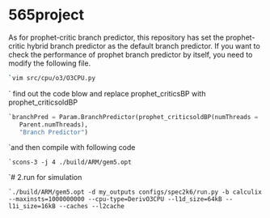 # 565project
As for prophet-critic branch predictor, this repository has set the prophet-critic hybrid branch predictor as the default branch predictor. If you want to check the performance of prophet branch predictor by itself, you need to modify the following file.

```bash
`vim src/cpu/o3/O3CPU.py  
```
`
find out the code blow and replace prophet_criticsBP with  prophet_criticsoldBP
```python
`branchPred = Param.BranchPredictor(prophet_criticsoldBP(numThreads =
   Parent.numThreads),
   "Branch Predictor")

```
`and then compile with following code
```
`scons-3 -j 4 ./build/ARM/gem5.opt
```
`# 2.run for simulation
```
`./build/ARM/gem5.opt -d my_outputs configs/spec2k6/run.py -b calculix --maxinsts=1000000000 --cpu-type=DerivO3CPU --l1d_size=64kB --l1i_size=16kB --caches --l2cache
````